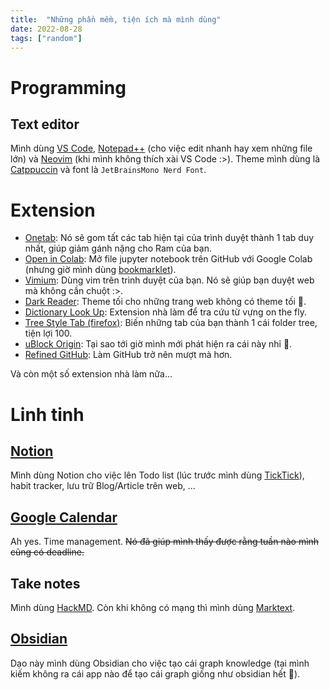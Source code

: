 ```yaml
---
title:  "Những phần mềm, tiện ích mà mình dùng"
date: 2022-08-28
tags: ["random"]
---
```


# Programming
## Text editor
Mình dùng [VS Code](https://code.visualstudio.com/), [Notepad++](https://notepad-plus-plus.org/) (cho việc edit nhanh hay xem những file lớn) và [Neovim](https://neovim.io/) (khi mình không thích xài VS Code :>). Theme mình dùng là [Catppuccin](https://github.com/catppuccin/catppuccin) và font là `JetBrainsMono Nerd Font`.
# Extension
- [Onetab](https://www.one-tab.com/): Nó sẽ gom tất các tab hiện tại của trình duyệt thành 1 tab duy nhất, giúp giảm gánh nặng cho Ram của bạn.
- [Open in Colab](https://chrome.google.com/webstore/detail/open-in-colab/iogfkhleblhcpcekbiedikdehleodpjo): Mở file jupyter notebook trên GitHub với Google Colab (nhưng giờ mình dùng [bookmarklet](https://gist.github.com/ngntrgduc/ee051cae8d3312c7ec636bc1585763b1)).
- [Vimium](https://vimium.github.io/): Dùng vim trên trình duyệt của bạn. Nó sẽ giúp bạn duyệt web mà không cần chuột :>.
- [Dark Reader](https://darkreader.org/): Theme tối cho những trang web không có theme tối 🥲.
- [Dictionary Look Up](https://github.com/ngntrgduc/Dictionary-Look-Up): Extension nhà làm để tra cứu từ vựng on the fly.
- [Tree Style Tab (firefox)](https://addons.mozilla.org/en-US/firefox/addon/tree-style-tab/): Biến những tab của bạn thành 1 cái folder tree, tiện lợi 100.
- [uBlock Origin](https://ublockorigin.com/): Tại sao tới giờ mình mới phát hiện ra cái này nhỉ 🥲.
- [Refined GitHub](https://github.com/refined-github/refined-github): Làm GitHub trở nên mượt mà hơn.

Và còn một số extension nhà làm nữa...

# Linh tinh
## [Notion](https://www.notion.so/)
Mình dùng Notion cho việc lên Todo list (lúc trước mình dùng [TickTick](https://ticktick.com/)), habit tracker, lưu trữ Blog/Article trên web, ...

## [Google Calendar](https://calendar.google.com/)
Ah yes. Time management. ~~Nó đã giúp mình thấy được rằng tuần nào mình cũng có deadline.~~

## Take notes
Mình dùng [HackMD](https://hackmd.io/). Còn khi không có mạng thì mình dùng [Marktext](https://github.com/marktext/marktext).

## [Obsidian](https://obsidian.md/)
Dạo này mình dùng Obsidian cho việc tạo cái graph knowledge (tại mình kiếm không ra cái app nào để tạo cái graph giống như obsidian hết 🥲).